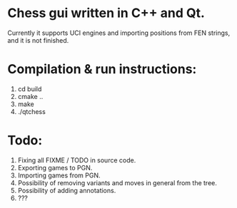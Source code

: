 # Chess gui written in C++ and Qt.

Currently it supports UCI engines and importing positions from FEN strings, and it is not finished.

# Compilation & run instructions:
1. cd build
2. cmake ..
3. make
4. ./qtchess

# Todo:
1. Fixing all FIXME / TODO in source code.
2. Exporting games to PGN.
3. Importing games from PGN.
4. Possibility of removing variants and moves in general from the tree.
5. Possibility of adding annotations.
6. ???

